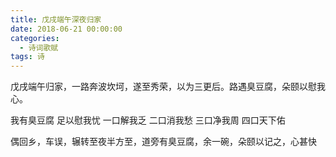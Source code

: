 ```yaml
---
title: 戊戌端午深夜归家
date: 2018-06-21 00:00:00
categories:
  - 诗词歌赋
tags: 诗
---
```


戊戌端午归家，一路奔波坎坷，遂至秀荣，以为三更后。路遇臭豆腐，朵颐以慰我心。

我有臭豆腐
足以慰我忧
一口解我乏
二口消我愁
三口净我周
四口天下佑

偶回乡，车误，辗转至夜半方至，道旁有臭豆腐，余一碗，朵颐以记之，心甚快